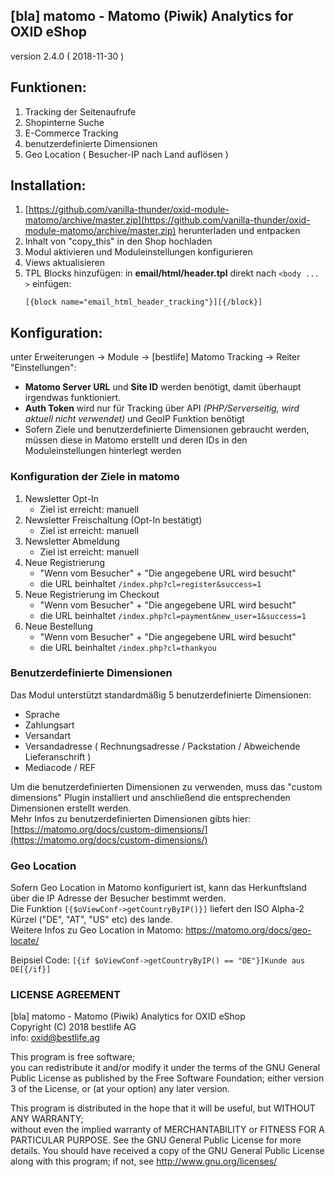 ## [bla] matomo - Matomo (Piwik) Analytics for OXID eShop
version 2.4.0 ( 2018-11-30 )

## Funktionen:
1. Tracking der Seitenaufrufe
2. Shopinterne Suche
3. E-Commerce Tracking
4. benutzerdefinierte Dimensionen
5. Geo Location ( Besucher-IP nach Land auflösen ) 

##  Installation:
1. [https://github.com/vanilla-thunder/oxid-module-matomo/archive/master.zip](https://github.com/vanilla-thunder/oxid-module-matomo/archive/master.zip) herunterladen und entpacken
2. Inhalt von "copy_this" in den Shop hochladen
3. Modul aktivieren und Moduleinstellungen konfigurieren
4. Views aktualisieren
5. TPL Blocks hinzufügen: in **email/html/header.tpl** direkt nach ``<body ... >``  einfügen:  
    ````
    [{block name="email_html_header_tracking"}][{/block}]
    ````

## Konfiguration:
unter Erweiterungen -> Module -> [bestlife] Matomo Tracking -> Reiter "Einstellungen":
- **Matomo Server URL** und **Site ID** werden benötigt, damit überhaupt irgendwas funktioniert.
- **Auth Token** wird nur für Tracking über API *(PHP/Serverseitig, wird aktuell nicht verwendet)* und GeoIP Funktion benötigt
- Sofern Ziele und benutzerdefinierte Dimensionen gebraucht werden, müssen diese in Matomo erstellt und deren IDs in den Moduleinstellungen hinterlegt werden

### Konfiguration der Ziele in matomo
1. Newsletter Opt-In
    - Ziel ist erreicht: manuell
2. Newsletter Freischaltung (Opt-In bestätigt)
    - Ziel ist erreicht: manuell  
3. Newsletter Abmeldung
    - Ziel ist erreicht: manuell
4. Neue Registrierung
    - "Wenn vom Besucher" + "Die angegebene URL wird besucht" 
    - die URL beinhaltet ``/index.php?cl=register&success=1``
5. Neue Registrierung im Checkout
    - "Wenn vom Besucher" + "Die angegebene URL wird besucht" 
    - die URL beinhaltet ``/index.php?cl=payment&new_user=1&success=1``
6. Neue Bestellung
    - "Wenn vom Besucher" + "Die angegebene URL wird besucht" 
    - die URL beinhaltet ``/index.php?cl=thankyou``
  
### Benutzerdefinierte Dimensionen  
Das Modul unterstützt standardmäßig 5 benutzerdefinierte Dimensionen:
- Sprache
- Zahlungsart
- Versandart
- Versandadresse ( Rechnungsadresse / Packstation / Abweichende Lieferanschrift )
- Mediacode / REF

Um die benutzerdefinierten Dimensionen zu verwenden, muss das "custom dimensions" Plugin installiert und anschließend die entsprechenden Dimensionen erstellt werden.   
Mehr Infos zu benutzerdefinierten Dimensionen gibts hier: [https://matomo.org/docs/custom-dimensions/](https://matomo.org/docs/custom-dimensions/)

### Geo Location
Sofern Geo Location in Matomo konfiguriert ist, kann das Herkunftsland über die IP Adresse der Besucher bestimmt werden.  
Die Funktion ``[{$oViewConf->getCountryByIP()}]``  liefert den ISO Alpha-2 Kürzel ("DE", "AT", "US" etc) des lande.   
Weitere Infos zu Geo Location in Matomo: https://matomo.org/docs/geo-locate/

Beipsiel Code: ``[{if $oViewConf->getCountryByIP() == "DE"}]Kunde aus DE[{/if}]`` 


### LICENSE AGREEMENT
   [bla] matomo - Matomo (Piwik) Analytics for OXID eShop  
   Copyright (C) 2018 bestlife AG  
   info:  oxid@bestlife.ag  
  
   This program is free software;  
   you can redistribute it and/or modify it under the terms of the GNU General Public License as published by the Free Software Foundation;
   either version 3 of the License, or (at your option) any later version.
  
   This program is distributed in the hope that it will be useful, but WITHOUT ANY WARRANTY;  
   without even the implied warranty of MERCHANTABILITY or FITNESS FOR A PARTICULAR PURPOSE. See the GNU General Public License for more details.
   You should have received a copy of the GNU General Public License along with this program; if not, see <http://www.gnu.org/licenses/>
